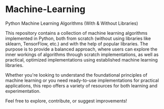 # Machine-Learning
Python Machine Learning Algorithms (With &amp; Without Libraries)

This repository contains a collection of machine learning algorithms implemented in Python, both from scratch (without using libraries like sklearn, TensorFlow, etc.) and with the help of popular libraries. The purpose is to provide a balanced approach, where users can explore the inner workings of algorithms through scratch implementations, as well as practical, optimized implementations using established machine learning libraries.

Whether you're looking to understand the foundational principles of machine learning or you need ready-to-use implementations for practical applications, this repo offers a variety of resources for both learning and experimentation.

Feel free to explore, contribute, or suggest improvements!
